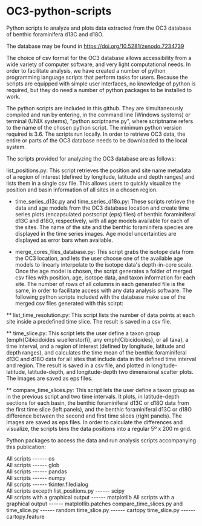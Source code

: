 # OC3-python-scripts
Python scripts to analyze and plots data extracted from the OC3 database of benthic foraminifera d13C and d18O.

The database may be found in https://doi.org/10.5281/zenodo.7234739


The choice of csv format for the OC3 database allows accessibility from a wide variety of 
computer software, and very light computational needs.
In order to facilitate analysis, we have created a number of python programming language scripts that 
perform tasks for users. Because the scripts are equipped with simple user interfaces, no knowledge
of python is required, but they do need a number of python packages to be installed to work. 

The python scripts are included in this github.
They are simultaneously compiled and run by entering, in the command line (Windows systems) or
terminal (UNIX systems), "python scriptname.py", where scriptname refers to the name of the chosen python
script. The minimum python version required is 3.6.
The scripts run locally. In order to retrieve OC3 data, the entire or parts of the OC3 database 
 needs to be downloaded to the local system. 

The scripts provided for analyzing the OC3 database are as follows:


 list_positions.py: This script retrieves the position and site name metadata of a region of interest (defined by
longitude, latitude and depth ranges) and lists them in a single csv file. This allows users to quickly visualize the position
and basin information of all sites in a chosen region. 

* time_series_d13c.py and time_series_d18o.py: These scripts retrieve the data and age models from the OC3 database
location and create time series plots (encapsulated postscript (eps) files) of benthic foraminiferal d13C and d18O, respectively, with all age models available
for each of the sites. The name of the site and the benthic foraminifera species are displayed in the time series images. 
Age model uncertainties are displayed as error bars when available.    

* merge_cores_files_database.py: This script grabs the isotope data from the OC3 location,
and lets the user choose one of the available age models to linearly interpolate to the isotope data's depth-in-core scale. 
Once the age model is chosen, the script generates a folder of merged csv files with position, age, isotope data, and taxon
information for each site. The number of rows of all columns in each generated file is the same, in order to facilitate access 
with any data analysis software. 
The following python scripts included with the database make use of the merged csv files 
generated with this scirpt: 

** list_time_resolution.py: This script lists the number of data points at each site inside a predefined time slice. 
The result is saved in a csv file.

** time_slice.py: This script lets the user define a taxon group 
(emph{Cibicidoides wuellerstorfi}, any emph{Cibicidoides}, or all taxa), a time interval, 
and a region of interest (defined by
longitude, latitude and depth ranges), and calculates
the time mean of the benthic foraminiferal d13C and d18O data for all sites that include data in the defined time interval and region. 
The result is saved in a csv file, and plotted in longitude-latitude, latitude-depth, and
longitude-depth two dimensional scatter plots. The images are saved as eps files.  

** compare_time_slices.py: This script lets the user define a taxon group as in the previous script 
and two time intervals. It plots, in
latitude-depth sections for each basin, the benthic foraminiferal d13C or d18O data from the first time slice (left panels),
and the benthic foraminiferal d13C or d18O difference between the second and first time slices (right panels). 
The images are saved as eps files. In order to calculate the differences and visualize, the scripts bins the data positions
into a regular 5º x 200 m grid. 


Python packages to access the data and run analysis scripts accompanying this publication:

All scripts ------ os   
All scripts ------ glob   
All scripts ------ pandas   
All scripts ------ numpy   
All scripts ------ tkinter.filedialog   
All scripts excepth list_positions.py ------ scipy   
All scripts with a graphical output ------ matplotlib 
All scripts with a graphical output ------ matplotlib.patches 
compare_time_slices.py and time_slice.py ------ random 
time_slice.py ------ cartopy 
time_slice.py ------ cartopy.feature 




